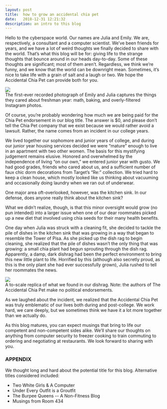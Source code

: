 ```yaml
---
layout: post
title:  how to grow an accidental chia pet
date:   2018-12-31 12:21:32
description: an intro to this blog
---
```


Hello to the cyberspace world. Our names are Julia and Emily. We are, respectively, a consultant and a computer scientist. We’ve been friends for years, and we have a lot of weird thoughts we finally decided to share with the world. That’s what this blog will be for: giving life to the strange thoughts that bounce around in our heads day-to-day. Some of these thoughts are significant; most of them aren’t. Regardless, we think we’re funny, and we know that the world can be downright mean. Sometimes, it’s nice to take life with a grain of salt and a laugh or two. We hope the Accidental Chia Pet can provide both for you.

<div class="col two">
<img class="col caption" src="{{ site.baseurl }}/img/julz_and_em.jpg">
<div class="col caption">
     The first-ever recorded photograph of Emily and Julia captures the things they cared about freshman year: math, baking, and overly-filtered Instagram photos. 
</div>
</div>

Of course, you’re probably wondering how much we are being paid for the Chia Pet endorsement in our blog title. The answer is $0, and please don’t tell the Chia Pet company that we exist because we would rather avoid a lawsuit. Rather, the name comes from an incident in our college years.

We lived together our sophomore and junior years of college, and during our junior year housing services decided we were “mature” enough to live in an apartment with two other women. The basis for this mystifying judgement remains elusive. Honored and overwhelmed by the independence of living “on our own,” we entered junior year with gusto. We had good grades, friends who cared about us, and a sufficient number of faux chic dorm decorations from Target’s “Re:” collection.  We tried hard to keep a clean house, which mostly looked like us thinking about vacuuming and occasionally doing laundry when we ran out of underwear.

One major area oft-overlooked, however, was the kitchen sink. In our defense, does anyone really think about the kitchen sink? 

What we didn’t realize, though, is that this minor oversight would grow (no pun intended) into a larger issue when one of our dear roommates picked up a new diet that involved using chia seeds for their many health benefits.  

One day when Julia was struck with a cleaning fit, she decided to tackle the pile of dishes in the kitchen sink that was growing in a way that began to resemble the Tower of Pisa.  As she picked up the dish rag to begin cleaning, she realized that the pile of dishes wasn’t the only thing that was growing: a small chia plant had begun sprouting through the dish rag.  Apparently, a damp, dark dishrag had been the perfect environment to bring this new little plant to life. Horrified by this (although also secretly proud, as this is the only plant she had ever successfully grown), Julia rushed to tell her roommates the news.

<div class="col two right">
<img class="col caption" src="{{ site.baseurl }}/img/trump_chia.jpg">
<div class="col caption">
     A to-scale replica of what we found in our dishrag. Note: the authors of The Accidental Chia Pet make no political endorsements. 
</div>
</div>

As we laughed about the incident, we realized that the Accidental Chia Pet was truly emblematic of our lives both during and post-college. We work hard, we care deeply, but we sometimes think we have it a lot more together than we actually do. 

As this blog matures, you can expect musings that bring to life our competent and non-competent sides alike.  We’ll share our thoughts on anything from computer security to freezer cooking to train commuting to ordering and negotiating at restaurants.  We look forward to sharing with you. 

### APPENDIX

We thought long and hard about the potential title for this blog. Alternative titles considered included:

<ul>
	<li>Two White Girls & A Computer</li>
	<li>Under Every Outfit is a Groutfit</li>
	<li>The Burpee Queens -- A Non-Fitness Blog</li>
        <li>Musings from Room 434</li>
</ul>

